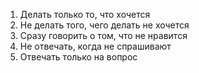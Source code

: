 1. Делать только то, что хочется
2. Не делать того, чего делать не хочется
3. Сразу говорить о том, что не нравится
4. Не отвечать, когда не спрашивают
5. Отвечать только на вопрос
